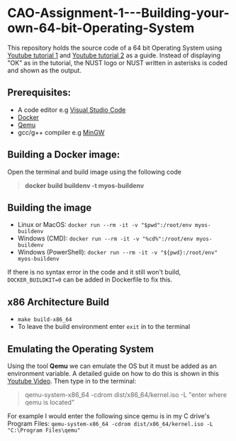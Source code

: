 # CAO-Assignment-1---Building-your-own-64-bit-Operating-System
This repository holds the source code of a 64 bit Operating System using [Youtube tutorial 1](https://youtu.be/FkrpUaGThTQ) and [Youtube tutorial 2](https://youtu.be/wz9CZBeXR6U) as a guide. Instead of displaying "OK" as in the tutorial, the NUST logo or NUST written in asterisks is coded and shown as the output.

## Prerequisites:
- A code editor e.g [Visual Studio Code](https://code.visualstudio.com/download) 
- [Docker](https://www.docker.com/products/docker-desktop)
- [Qemu](https://www.qemu.org/download/)
- gcc/g++ compiler e.g [MinGW](https://sourceforge.net/projects/mingw/)

## Building a Docker image:
Open the terminal and build image using the following code
>**docker build buildenv -t myos-buildenv**

## Building the image
- Linux or MacOS: `docker run --rm -it -v "$pwd":/root/env myos-buildenv`
- Windows (CMD): `docker run --rm -it -v "%cd%":/root/env myos-buildenv`
- Windows (PowerShell): `docker run --rm -it -v "${pwd}:/root/env" myos-buildenv`

If there is no syntax error in the code and it still won't build, `DOCKER_BUILDKIT=0` can be added in Dockerfile to fix this. 

## x86 Architecture Build
- `make build-x86_64`
- To leave the build environment enter `exit` in to the terminal

## Emulating the Operating System
Using the tool **Qemu** we can emulate the OS but it must be added as an environment variable. A detailed guide on how to do this is shown in this [Youtube Video](https://youtu.be/al1cnTjeayk). Then type in to the terminal:
>qemu-system-x86_64 -cdrom dist/x86_64/kernel.iso -L "enter where qemu is located"

For example I would enter the following since qemu is in my C drive's Program Files:
`qemu-system-x86_64 -cdrom dist/x86_64/kernel.iso -L "C:\Program Files\qemu"`

